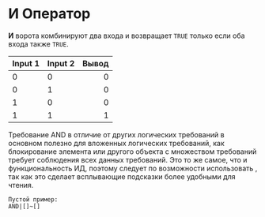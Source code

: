 # И Оператор

**И** ворота комбинируют два входа и возвращает `TRUE` только если оба входа также `TRUE`.

| Input 1 | Input 2 | Вывод |
| ------- | ------- | -----:|
| 0       | 0       |     0 |
| 0       | 1       |     0 |
| 1       | 0       |     0 |
| 1       | 1       |     1 |

Требование AND в отличие от других логических требований в основном полезно для вложенных логических требований, как блокирование элемента или другого объекта с множеством требований требует соблюдения всех данных требований. Это то же самое, что и функциональность ИД, поэтому следует по возможности использовать , так как это сделает всплывающие подсказки более удобными для чтения.

    Пустой пример:
    AND|[]~[]